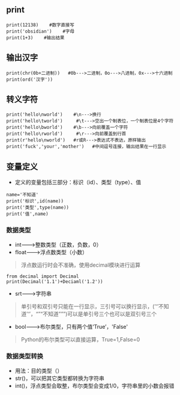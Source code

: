 ## print
```
print(12138)    #数字直接写
print('obsidian')    #字母
print(1+3)    #输出结果
```
## 输出汉字
```
print(chr(0b+二进制))   #0b--->二进制，0o--->八进制，0x--->十六进制
print(ord('汉字'))
```
## 转义字符
```
print('hello\nworld')    #\n--->换行
print('hello\tworld')     #\t--->空出一个制表位，一个制表位是4个字符
print('hello\bworld')    #\b--->向前覆盖一个字符
print('hello\rworld')     #\r--->向前覆盖到行首
print(r'hello\nworld')   #r或R--->表达式不表达，原样输出
print('fuck','your','mother')   #中间逗号连接，输出结果在一行显示
```
## 变量定义
- 定义的变量包括三部分：标识（id）、类型（type）、值
```
name='不知道'
print('标识',id(name))
print('类型',type(name))
print('值',name)
```
### 数据类型
- int--->整数类型（正数，负数，0）
- float--->浮点数类型（小数）
>浮点数运行时会不准确，使用decimal模块进行运算
```
from decimal import Decimal
print(Decimal('1.1')+Deciaml('1.2'))
```
- srt--->字符串
>单引号和双引号只能在一行显示，三引号可以换行显示，(’‘’不知道’‘’，“”“不知道”””)可以是单引号三个也可以是双引号三个
- bool--->布尔类型，只有两个值‘True’，'False'
>Python的布尔类型可以直接运算，True=1,False=0
### 数据类型转换
- 用法：目的类型（）
- str()，可以把其它类型都转换为字符串
- int()，浮点类型会取整，布尔类型会变成1/0，字符串里的小数会报错
